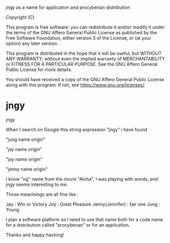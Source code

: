 jngy as a name for application and procyberian distribution

Copyright (C) <year>  <name of author>

This program is free software: you can redistribute it and/or modify
it under the terms of the GNU Affero General Public License as published
by the Free Software Foundation, either version 3 of the License, or
(at your option) any later version.

This program is distributed in the hope that it will be useful,
but WITHOUT ANY WARRANTY; without even the implied warranty of
MERCHANTABILITY or FITNESS FOR A PARTICULAR PURPOSE.  See the
GNU Affero General Public License for more details.

You should have received a copy of the GNU Affero General Public License
along with this program.  If not, see <https://www.gnu.org/licenses/>.

# jngy

jngy

When I search on Google this string expression "jngy" i have found

"jung name origin"

"jay name origin"

"joy name origin"

"jenny name origin"

I know "ng" name from the movie "Aloha", I was playing with words, and jngy seems interesting to me.

Those meaninings are all fine like :

Jay : Win or Victory
Joy : Great Pleasure
Jenny(Jennifer) : fair one
Jung : Young

I plan a software platform so I need to use that name both for a code name for a dıstrıbutıon called "procyberıan" or for an application.

Thanks and happy hacking!